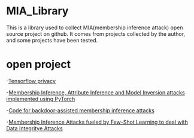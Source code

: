 # MIA_Library
This is a library used to collect MIA(membership inference attack) open source project on github. It comes from projects collected by the author, and some projects have been tested.

# open project
-[Tensorflow  privacy](https://github.com/tensorflow/privacy/tree/master/tensorflow_privacy/privacy/privacy_tests/membership_inference_attack)

-[Membership Inference, Attribute Inference and Model Inversion attacks implemented using PyTorch](https://github.com/shrebox/Privacy-Attacks-in-Machine-Learning)

-[Code for backdoor-assisted membership inference attacks](https://github.com/fseclab-osaka/backdoor-assisted-MIA)

-[Membership Inference Attacks fueled by Few-Shot Learning to deal with Data Integritye Attacks](https://github.com/xehartnort/few-shot-mia)
